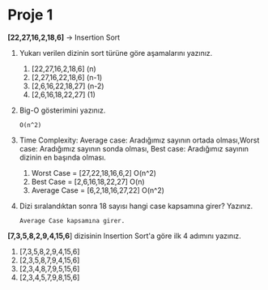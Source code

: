 # Proje 1

**[22,27,16,2,18,6]** -> Insertion Sort

1. Yukarı verilen dizinin sort türüne göre aşamalarını yazınız.

   1. [22,27,16,2,18,6]   (n)
   2. [2,27,16,22,18,6]   (n-1)
   3. [2,6,16,22,18,27]   (n-2)
   4. [2,6,16,18,22,27]   (1)

2. Big-O gösterimini yazınız.

       O(n^2)

3. Time Complexity: Average case: Aradığımız sayının ortada olması,Worst case: Aradığımız sayının sonda olması, Best case: Aradığımız sayının dizinin en başında olması.

   1. Worst Case = [27,22,18,16,6,2]   O(n^2)
   2. Best Case = [2,6,16,18,22,27]   O(n)
   3. Average Case = [6,2,18,16,27,22]  O(n^2) 

4. Dizi sıralandıktan sonra 18 sayısı hangi case kapsamına girer? Yazınız.

       Average Case kapsamına girer.



**[7,3,5,8,2,9,4,15,6**] dizisinin Insertion Sort'a göre ilk 4 adımını yazınız.

1. [7,3,5,8,2,9,4,15,6]
2. [2,3,5,8,7,9,4,15,6]
3. [2,3,4,8,7,9,5,15,6]
4. [2,3,4,5,7,9,8,15,6]